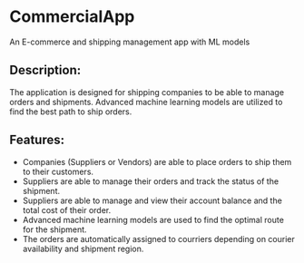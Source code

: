 # CommercialApp
An E-commerce and shipping management app with ML models

## Description:
The application is designed for shipping companies to be able to manage orders and shipments. Advanced machine learning models are utilized to find the best path to ship orders. 

## Features: 
- Companies (Suppliers or Vendors) are able to place orders to ship them to their customers. 
- Suppliers are able to manage their orders and track the status of the shipment. 
- Suppliers are able to manage and view their account balance and the total cost of their order. 
- Advanced machine learning models are used to find the optimal route for the shipment. 
- The orders are automatically assigned to courriers depending on courier availability and shipment region.  
